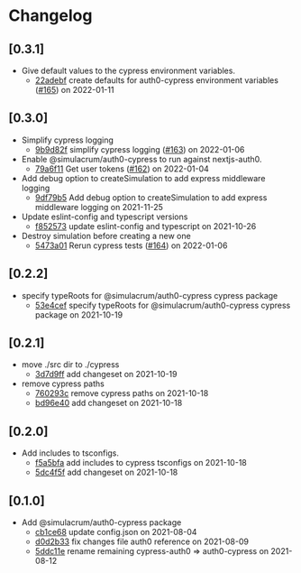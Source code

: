 # Changelog

## \[0.3.1]

- Give default values to the cypress environment variables.
  - [22adebf](https://github.com/thefrontside/simulacrum/commit/22adebf310772f6df15474851ec8382739d15bb4) create defaults for auth0-cypress environment variables ([#165](https://github.com/thefrontside/simulacrum/pull/165)) on 2022-01-11

## \[0.3.0]

- Simplify cypress logging
  - [9b9d82f](https://github.com/thefrontside/simulacrum/commit/9b9d82f27795f745cd9d23b7d16f42ed0c204b3d) simplify cypress logging ([#163](https://github.com/thefrontside/simulacrum/pull/163)) on 2022-01-06
- Enable @simulacrum/auth0-cypress to run against nextjs-auth0.
  - [79a6f11](https://github.com/thefrontside/simulacrum/commit/79a6f11e6a5d516314182d5466f0d9657465c92e) Get user tokens ([#162](https://github.com/thefrontside/simulacrum/pull/162)) on 2022-01-04
- Add debug option to createSimulation to add express middleware logging
  - [9df79b5](https://github.com/thefrontside/simulacrum/commit/9df79b53e0891d0d3c7946abd450240d4c6cd032) Add debug option to createSimulation to add express middleware logging on 2021-11-25
- Update eslint-config and typescript versions
  - [f852573](https://github.com/thefrontside/simulacrum/commit/f852573daefaf3da2675b1233c3c2db38a2b43ba) update eslint-config and typescript on 2021-10-26
- Destroy simulation before creating a new one
  - [5473a01](https://github.com/thefrontside/simulacrum/commit/5473a01f22a3ccae8186ab8b1c7e785a1be9bdfb) Rerun cypress tests ([#164](https://github.com/thefrontside/simulacrum/pull/164)) on 2022-01-06

## \[0.2.2]

- specify typeRoots for @simulacrum/auth0-cypress cypress package
  - [53e4cef](https://github.com/thefrontside/simulacrum/commit/53e4cef4fd30cc78b53d95e148f29dee519c4aa9) specify typeRoots for @simulacrum/auth0-cypress cypress package on 2021-10-19

## \[0.2.1]

- move ./src dir to ./cypress
  - [3d7d9ff](https://github.com/thefrontside/simulacrum/commit/3d7d9ffb4154faf49aeb62932b786e74665bbbe2) add changeset on 2021-10-19
- remove cypress paths
  - [760293c](https://github.com/thefrontside/simulacrum/commit/760293c2b6a04e7475ecca93804c63a34fa95304) remove cypress paths on 2021-10-18
  - [bd96e40](https://github.com/thefrontside/simulacrum/commit/bd96e40d5717e7d86807d6a6457bbb4f0505747c) add changeset on 2021-10-18

## \[0.2.0]

- Add includes to tsconfigs.
  - [f5a5bfa](https://github.com/thefrontside/simulacrum/commit/f5a5bfac4d60280d8aaa26a0c7ff33b58104f7a3) add includes to cypress tsconfigs on 2021-10-18
  - [5dc4f5f](https://github.com/thefrontside/simulacrum/commit/5dc4f5f719c3bdc014fdedf80130fd8ace3feccf) add changeset on 2021-10-18

## \[0.1.0]

- Add @simulacrum/auth0-cypress package
  - [cb1ce68](https://github.com/thefrontside/simulacrum/commit/cb1ce68e6892532e1a4da82f736baaefe5ea2c09) update config.json on 2021-08-04
  - [d0d2b33](https://github.com/thefrontside/simulacrum/commit/d0d2b33be40aaec3c2496a2439f9b3539df3b081) fix changes file auth0 reference on 2021-08-09
  - [5ddc11e](https://github.com/thefrontside/simulacrum/commit/5ddc11e8a533241b4db3883595e0b2badcd05a9c) rename remaining cypress-auth0 => auth0-cypress on 2021-08-12
